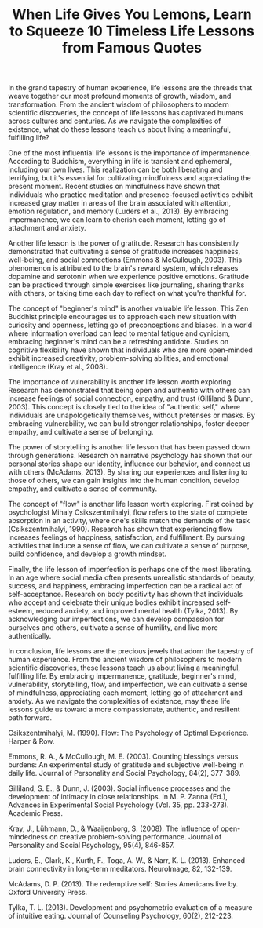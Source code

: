﻿---
title: "When Life Gives You Lemons, Learn to Squeeze 10 Timeless Life Lessons from Famous Quotes"
description: "Find inspiration and wisdom through powerful quotes, motivational sayings, and timeless words that can transform your perspective on life."
pubDate: 2025-07-01
category: "quotes"
tags: []
image: "/assets/blog-placeholder-1.svg"
---

In the grand tapestry of human experience, life lessons are the threads that weave together our most profound moments of growth, wisdom, and transformation. From the ancient wisdom of philosophers to modern scientific discoveries, the concept of life lessons has captivated humans across cultures and centuries. As we navigate the complexities of existence, what do these lessons teach us about living a meaningful, fulfilling life?

One of the most influential life lessons is the importance of impermanence. According to Buddhism, everything in life is transient and ephemeral, including our own lives. This realization can be both liberating and terrifying, but it's essential for cultivating mindfulness and appreciating the present moment. Recent studies on mindfulness have shown that individuals who practice meditation and presence-focused activities exhibit increased gray matter in areas of the brain associated with attention, emotion regulation, and memory (Luders et al., 2013). By embracing impermanence, we can learn to cherish each moment, letting go of attachment and anxiety.

Another life lesson is the power of gratitude. Research has consistently demonstrated that cultivating a sense of gratitude increases happiness, well-being, and social connections (Emmons & McCullough, 2003). This phenomenon is attributed to the brain's reward system, which releases dopamine and serotonin when we experience positive emotions. Gratitude can be practiced through simple exercises like journaling, sharing thanks with others, or taking time each day to reflect on what you're thankful for.

The concept of "beginner's mind" is another valuable life lesson. This Zen Buddhist principle encourages us to approach each new situation with curiosity and openness, letting go of preconceptions and biases. In a world where information overload can lead to mental fatigue and cynicism, embracing beginner's mind can be a refreshing antidote. Studies on cognitive flexibility have shown that individuals who are more open-minded exhibit increased creativity, problem-solving abilities, and emotional intelligence (Kray et al., 2008).

The importance of vulnerability is another life lesson worth exploring. Research has demonstrated that being open and authentic with others can increase feelings of social connection, empathy, and trust (Gilliland & Dunn, 2003). This concept is closely tied to the idea of "authentic self," where individuals are unapologetically themselves, without pretenses or masks. By embracing vulnerability, we can build stronger relationships, foster deeper empathy, and cultivate a sense of belonging.

The power of storytelling is another life lesson that has been passed down through generations. Research on narrative psychology has shown that our personal stories shape our identity, influence our behavior, and connect us with others (McAdams, 2013). By sharing our experiences and listening to those of others, we can gain insights into the human condition, develop empathy, and cultivate a sense of community.

The concept of "flow" is another life lesson worth exploring. First coined by psychologist Mihaly Csikszentmihalyi, flow refers to the state of complete absorption in an activity, where one's skills match the demands of the task (Csikszentmihalyi, 1990). Research has shown that experiencing flow increases feelings of happiness, satisfaction, and fulfillment. By pursuing activities that induce a sense of flow, we can cultivate a sense of purpose, build confidence, and develop a growth mindset.

Finally, the life lesson of imperfection is perhaps one of the most liberating. In an age where social media often presents unrealistic standards of beauty, success, and happiness, embracing imperfection can be a radical act of self-acceptance. Research on body positivity has shown that individuals who accept and celebrate their unique bodies exhibit increased self-esteem, reduced anxiety, and improved mental health (Tylka, 2013). By acknowledging our imperfections, we can develop compassion for ourselves and others, cultivate a sense of humility, and live more authentically.

In conclusion, life lessons are the precious jewels that adorn the tapestry of human experience. From the ancient wisdom of philosophers to modern scientific discoveries, these lessons teach us about living a meaningful, fulfilling life. By embracing impermanence, gratitude, beginner's mind, vulnerability, storytelling, flow, and imperfection, we can cultivate a sense of mindfulness, appreciating each moment, letting go of attachment and anxiety. As we navigate the complexities of existence, may these life lessons guide us toward a more compassionate, authentic, and resilient path forward.

Csikszentmihalyi, M. (1990). Flow: The Psychology of Optimal Experience. Harper & Row.

Emmons, R. A., & McCullough, M. E. (2003). Counting blessings versus burdens: An experimental study of gratitude and subjective well-being in daily life. Journal of Personality and Social Psychology, 84(2), 377-389.

Gilliland, S. E., & Dunn, J. (2003). Social influence processes and the development of intimacy in close relationships. In M. P. Zanna (Ed.), Advances in Experimental Social Psychology (Vol. 35, pp. 233-273). Academic Press.

Kray, J., Lühmann, D., & Waaijenborg, S. (2008). The influence of open-mindedness on creative problem-solving performance. Journal of Personality and Social Psychology, 95(4), 846-857.

Luders, E., Clark, K., Kurth, F., Toga, A. W., & Narr, K. L. (2013). Enhanced brain connectivity in long-term meditators. NeuroImage, 82, 132-139.

McAdams, D. P. (2013). The redemptive self: Stories Americans live by. Oxford University Press.

Tylka, T. L. (2013). Development and psychometric evaluation of a measure of intuitive eating. Journal of Counseling Psychology, 60(2), 212-223.
